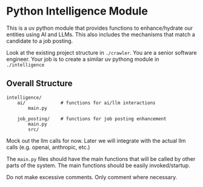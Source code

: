 # Python Intelligence Module

This is a uv python module that provides functions to enhance/hydrate our entities using AI and LLMs.
This also includes the mechanisms that match a candidate to a job posting.

Look at the existing project structure in `./crawler`.
You are a senior software engineer. Your job is to create a similar uv pythong module in `./intelligence`

## Overall Structure

```
intelligence/
    ai/             # functions for ai/llm interactions
        main.py
        
    job_posting/    # functions for job posting enhancement
        main.py
        src/
```

Mock out the llm calls for now. Later we will integrate with the actual llm calls (e.g. openai, anthropic, etc.)

The `main.py` files should have the main functions that will be called by other parts of the system.
The main functions should be easily invoked/startup.

Do not make excessive comments. Only comment where necessary.
